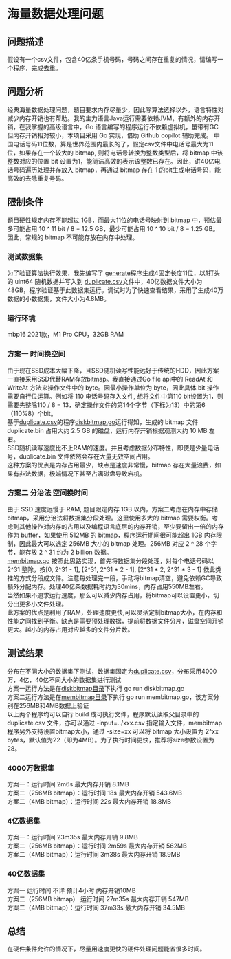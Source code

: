 # 海量数据处理问题
## 问题描述
假设有一个csv文件，包含40亿条手机号码，号码之间存在重复的情况，请编写一个程序，完成去重。

## 问题分析
经典海量数据处理问题，题目要求内存尽量少，因此除算法选择以外，语言特性对减少内存开销也有帮助。我的主力语言Java运行需要依赖JVM，有额外的内存开销，在我掌握的高级语言中，Go 语言编写的程序运行不依赖虚拟机，虽带有GC但内存开销相对较小，本项目采用 Go 实现，借助 Github copilot 辅助完成。
中国电话号码11位数，算是世界范围内最长的了，假定csv文件中电话号最大为11位，如果存在一个较大的 bitmap, 则将电话号转换为整数类型后，将 bitmap 中该整数对应的位置 bit 设置为1，能简洁高效的表示该整数已存在。因此，讲40亿电话号码遍历处理并存放入 bitmap，再通过 bitmap 存在 1 的bit生成电话号码，能高效的去除重复号码。

## 限制条件
题目硬性规定内存不能超过 1GB，而最大11位的电话号映射到 bitmap 中，预估最多可能占用 10 ^ 11 bit / 8 = 12.5 GB，最少可能占用 10 ^ 10 bit / 8 = 1.25 GB。因此，常规的 bitmap 不可能存放在内存中处理。

### 测试数据集
为了验证算法执行效果，我先编写了 [generate](./generate/generate.go)程序生成4固定长度11位，以1打头的 uint64 随机数据并写入到 [duplicate.csv](./duplicate.csv)文件中，40亿数据文件大小为48GB，程序验证基于此数据集运行。调试时为了快速查看结果，采用了生成40万数据的小数据集，文件大小为4.8MB。

### 运行环境
mbp16 2021款，M1 Pro CPU，32GB RAM

### 方案一  时间换空间
由于现在SSD成本大幅下降，且SSD随机读写性能远好于传统的HDD，因此方案一直接采用SSD代替RAM存放bitmap。我直接通过Go file api中的 ReadAt 和 WriteAt 方法来操作文件中的 byte。因最小操作单位为 byte，因此具体 bit 操作需要自行位运算。例如将 110 电话号码存入文件, 想将文件中第110 bit设置为1，则需要先整除110 / 8 = 13，确定操作文件的第14个字节（下标为13）中的第6（110%8）个bit。\
基于[duplicate.csv](./duplicate.csv)的程序[diskbitmap.go](./diskbitmap/diskbitmap.go)运行得知，生成的 bitmap 文件 duplicate.bin 占用大约 2.5 GB 的磁盘，运行内存开销根据观测大约 10 MB 左右。\
SSD随机读写速度比不上RAM的速度。并且考虑数据分布特性，即使是少量电话号，duplicate.bin 文件依然会存在大量无效空间占用。\
这种方案的优点是内存占用最少，缺点是速度非常慢，bitmap 存在大量浪费，如果有非法数据，极端情况下甚至占满磁盘导致宕机。

### 方案二 分治法 空间换时间
由于 SSD 速度远慢于 RAM, 题目限定内存 1GB 以内，方案二考虑在内存中存储 bitmap，采用分治法将数据集分段处理。这里使用多大的 bitmap 需要权衡。考虑到其他操作对内存的占用以及编程语言底层的内存开销，至少要留出一倍的内存作为 buffer，如果使用 512MB 的 bitmap，程序运行期间很可能超出 1GB 内存限制，因此最大可以选定 256MB 大小的 bitmap 处理。256MB 对应 2 ^ 28 个字节，能存放 2 ^ 31 约为 2 billion 数据。\
[membitmap.go](./membitmap/membitmap.go) 按照此思路实现，首先将数据集分段处理，对每个电话号码以 2^31 整除，按[0, 2^31 - 1], [2^31, 2^31 * 2 - 1], [2^31 * 2, 2^31 * 3 - 1] 依此类推的方式分段成文件。注意每处理完一段，手动将bitmap清空，避免依赖GC导致额外分配内存。处理40亿条数据耗时约为30mins，内存占用550MB左右。\
当然如果不追求运行速度，那么可以减少内存占用，将bitmap可以设置更小，切分出更多小文件处理。\
此方案的优点是利用了RAM，处理速度更快,可以灵活定制bitmap大小，在内存和性能之间找到平衡。缺点是需要预处理数据，提前将数据文件分片，磁盘空间开销更大。越小的内存占用对应越多的文件分片数。

## 测试结果
分布在不同大小的数据集下测试，数据集固定为[duplicate.csv](./duplicate.csv)，分布采用4000万，4亿，40亿不同大小的数据集进行测试\
方案一运行方法是在[diskbitmap目录](./diskbitmap/)下执行 go run diskbitmap.go\
方案二运行方法是在[membitmap目录](./membitmap/)下执行 go run membitmap.go，该方案分别在256MB和4MB数据上验证\
以上两个程序均可以自行 build 成可执行文件，程序默认读取父目录中的 duplicate.csv 文件，亦可以通过 -input=../xxx.csv 指定输入文件，membitmap程序另外支持设置bitmap大小，通过 -size=xx 可以将 bitmap 大小设置为 2^xx bytes，默认值为22（即为4MB）。为了执行时间更快，推荐将size参数设置为28。

### 4000万数据集
方案一：运行时间 2m6s  最大内存开销 8.1MB\
方案二（256MB bitmap）：运行时间 18s  最大内存开销  543.6MB\
方案二（4MB bitmap）：运行时间 22s  最大内存开销  18.8MB

### 4亿数据集
方案一：运行时间 23m35s 最大内存开销 9.8MB\
方案二（256MB bitmap）：运行时间 2m59s 最大内存开销 562MB\
方案二（4MB bitmap）：运行时间 3m38s  最大内存开销  18.9MB


### 40亿数据集
方案一 运行时间  不详 预计4小时 内存开销10MB\
方案二（256MB bitmap） 运行时间  27m35s  最大内存开销 547MB\
方案二（4MB bitmap）：运行时间 37m33s  最大内存开销  34.5MB

## 总结
在硬件条件允许的情况下，尽量用速度更快的硬件处理问题能省很多时间。

